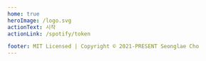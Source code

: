 ```yaml
---
home: true
heroImage: /logo.svg
actionText: 시작
actionLink: /spotify/token

footer: MIT Licensed | Copyright © 2021-PRESENT Seonglae Cho
---
```

